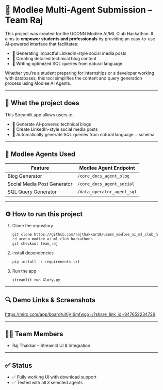 # 🧠 Modlee Multi-Agent Submission – Team Raj

This project was created for the UCONN Modlee AI/ML Club Hackathon. It aims to **empower students and professionals** by providing an easy-to-use AI-powered interface that facilitates:

- 📣 Generating impactful LinkedIn-style social media posts  
- 📝 Creating detailed technical blog content  
- 🧠 Writing optimized SQL queries from natural language  

Whether you're a student preparing for internships or a developer working with databases, this tool simplifies the content and query generation process using Modlee AI Agents.

---

## 📌 What the project does

This Streamlit app allows users to:

- 📝 Generate AI-powered technical blogs  
- 📣 Create LinkedIn-style social media posts  
- 🫮 Automatically generate SQL queries from natural language + schema

---

## 🧠 Modlee Agents Used

| Feature                     | Modlee Agent Endpoint              |
|----------------------------|------------------------------------|
| Blog Generator             | `/core_docs_agent_blog`           |
| Social Media Post Generator| `/core_docs_agent_social`         |
| SQL Query Generator        | `/data_operator_agent_sql`        |

---

## ⚙️ How to run this project

1. Clone the repository  
   ```bash
   git clone https://github.com/rajthakkar18/uconn_modlee_ai_ml_club_hackathons.git
   cd uconn_modlee_ai_ml_club_hackathons
   git checkout team_raj
   ```

2. Install dependencies  
   ```bash
   pip install -r requirements.txt
   ```

3. Run the app  
   ```bash
   streamlit run Glory.py
   ```

---

## 🔍 Demo Links & Screenshots

https://miro.com/app/board/uXjVI6mfwgo=/?share_link_id=847652234729



---

## 👨‍💻 Team Members

- Raj Thakkar – Streamlit UI & Integration

---

## ✅ Status

- ✅ Fully working UI with download support
- ✅ Tested with all 3 selected agents
